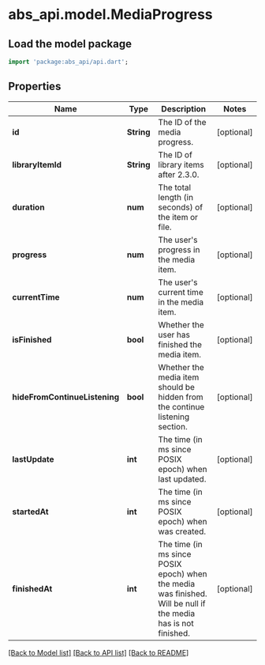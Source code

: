 # abs_api.model.MediaProgress

## Load the model package
```dart
import 'package:abs_api/api.dart';
```

## Properties
Name | Type | Description | Notes
------------ | ------------- | ------------- | -------------
**id** | **String** | The ID of the media progress. | [optional] 
**libraryItemId** | **String** | The ID of library items after 2.3.0. | [optional] 
**duration** | **num** | The total length (in seconds) of the item or file. | [optional] 
**progress** | **num** | The user's progress in the media item. | [optional] 
**currentTime** | **num** | The user's current time in the media item. | [optional] 
**isFinished** | **bool** | Whether the user has finished the media item. | [optional] 
**hideFromContinueListening** | **bool** | Whether the media item should be hidden from the continue listening section. | [optional] 
**lastUpdate** | **int** | The time (in ms since POSIX epoch) when last updated. | [optional] 
**startedAt** | **int** | The time (in ms since POSIX epoch) when was created. | [optional] 
**finishedAt** | **int** | The time (in ms since POSIX epoch) when the media was finished. Will be null if the media has is not finished. | [optional] 

[[Back to Model list]](../README.md#documentation-for-models) [[Back to API list]](../README.md#documentation-for-api-endpoints) [[Back to README]](../README.md)


